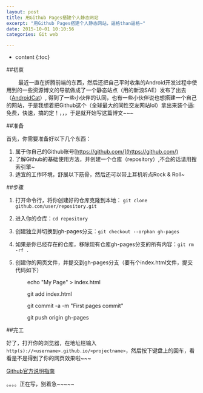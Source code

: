```yaml
---
layout: post
title: 用Github Pages搭建个人静态网站
excerpt: "用Github Pages搭建个人静态网站，逼格than逼格~"
date: 2015-10-01 10:10:56
categories: Git web

---
```



* content
{:toc}




##初衷

&nbsp;&nbsp;&nbsp;&nbsp;&nbsp;&nbsp;&nbsp; 
最近一直在折腾前端的东西，然后还把自己平时收集的Android开发过程中使用到的一些资源博文的导航做成了一个静态站点（用的新浪SAE）发布了出去（[AndroidCat](http://www.androidcat.com/)）, 得到了一些小伙伴的认同，也有一些小伙伴说也想搭建一个自己的网站，于是我想着把Github这个（全球最大的同性交友网站lol）拿出来装个逼:免费，快速，搞的定！，，，于是就开始写这篇博文~~~


##准备


首先，你需要准备好以下几个东西：

1. 属于你自己的Github账号[https://github.com/](https://github.com/)
2. 了解Github的基础使用方法，并创建一个仓库（repository）,不会的话请用搜索引擎~
3. 适宜的工作环境，舒展以下筋骨，然后还可以带上耳机听点Rock & Roll~


##步骤

1. 打开命令行，将你创建好的仓库克隆到本地： `git clone github.com/user/repository.git`
2. 进入你的仓库：`cd repository`
3. 创建独立并切换到gh-pages分支：`git checkout --orphan gh-pages`
4. 如果是你已经存在的仓库，移除现有仓库gh-pages分支的所有内容：`git rm -rf .`
5. 创建你的网页文件，并提交到gh-pages分支（要有个index.html文件，提交代码如下）


	&nbsp;&nbsp;&nbsp;&nbsp;&nbsp;&nbsp;&nbsp; 
	echo "My Page" > index.html

	&nbsp;&nbsp;&nbsp;&nbsp;&nbsp;&nbsp;&nbsp; 
	git add index.html

	&nbsp;&nbsp;&nbsp;&nbsp;&nbsp;&nbsp;&nbsp; 
	git commit -a -m "First pages commit"
	
	&nbsp;&nbsp;&nbsp;&nbsp;&nbsp;&nbsp;&nbsp; 
	git push origin gh-pages



##完工

好了，打开你的浏览器，在地址栏输入`http(s)://<username>.github.io/<projectname>`，然后按下键盘上的回车，看看是不是得到了你的网页效果啦~~~



[Github官方说明指南](https://help.github.com/articles/creating-project-pages-manually/)

。。。。正在写，别着急~~~~~
